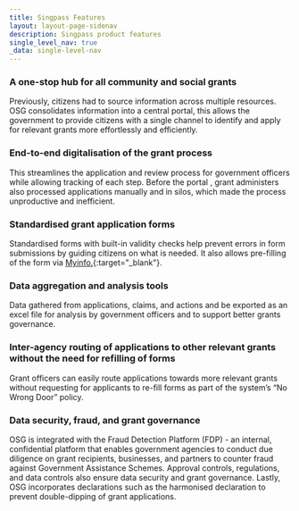 ```yaml
---
title: Singpass Features
layout: layout-page-sidenav
description: Singpass product features
single_level_nav: true
_data: single-level-nav
---
```


### A one-stop hub for all community and social grants
Previously, citizens had to source information across multiple resources. OSG consolidates information into a central portal, this allows the government to provide citizens with a single channel to identify and apply for relevant grants more effortlessly and efficiently.  

### End-to-end digitalisation of the grant process 
This streamlines the application and review process for government officers while allowing tracking of each step. Before the portal , grant administers also processed applications manually and in silos, which made the process unproductive and inefficient.

### Standardised grant application forms 
Standardised forms with built-in validity checks help prevent errors in form submissions by guiding citizens on what is needed. It also allows pre-filling of the form via [Myinfo.](https://www.developer.tech.gov.sg/products/categories/digital-identity/myinfo/overview.html){:target="_blank"}. 

### Data aggregation and analysis tools 
Data gathered from applications, claims, and actions and be exported as an excel file for analysis by government officers and to support better grants governance.

### Inter-agency routing of applications to other relevant grants without the need for refilling of forms
Grant officers can easily route applications towards more relevant grants without requesting for applicants to re-fill forms as part of the system’s “No Wrong Door” policy.

### Data security, fraud, and grant governance 
OSG is integrated with the Fraud Detection Platform (FDP) - an internal, confidential platform that enables government agencies to conduct due diligence on grant recipients, businesses, and partners to counter fraud against Government Assistance Schemes. Approval controls, regulations, and data controls also ensure data security and grant governance. Lastly, OSG incorporates declarations such as the harmonised declaration to prevent double-dipping of grant applications.
